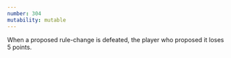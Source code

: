 ```yaml
---
number: 304
mutability: mutable
---
```


When a proposed rule-change is defeated, the player who proposed it loses 5 points.

